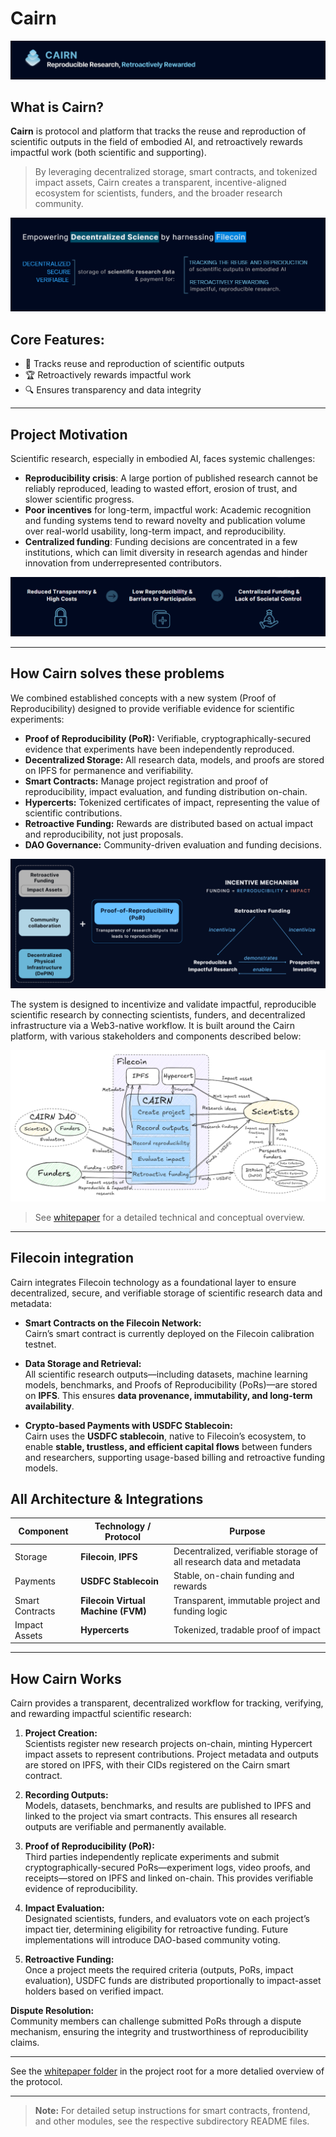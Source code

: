 # Cairn

![header](assets/header.png)

##  What is Cairn?

**Cairn** is protocol and platform that tracks the reuse and reproduction of scientific outputs in the field of embodied AI, and retroactively rewards impactful work (both scientific and supporting).
 
 > By leveraging decentralized storage, smart contracts, and tokenized impact assets, Cairn creates a transparent, incentive-aligned ecosystem for scientists, funders, and the broader research community.

![desci](assets/filecoin.png)

## **Core Features:**  
  - 🔄 Tracks reuse and reproduction of scientific outputs  
  - 🏆 Retroactively rewards impactful work  
  - 🔍 Ensures transparency and data integrity  
---

## Project Motivation 

Scientific research, especially in embodied AI, faces systemic challenges:  

- **Reproducibility crisis**: A large portion of published research cannot be reliably reproduced, leading to wasted effort, erosion of trust, and slower scientific progress.  
- **Poor incentives** for long-term, impactful work: Academic recognition and funding systems tend to reward novelty and publication volume over real-world usability, long-term impact, and reproducibility.
- **Centralized funding**: Funding decisions are concentrated in a few institutions, which can limit diversity in research agendas and hinder innovation from underrepresented contributors.

![problem](assets/problem.png)

---
## How Cairn solves these problems

We combined established concepts with a new system (Proof of Reproducibility) designed to provide verifiable evidence for scientific experiments:

- **Proof of Reproducibility (PoR):** Verifiable, cryptographically-secured evidence that experiments have been independently reproduced. 
- **Decentralized Storage:** All research data, models, and proofs are stored on IPFS for permanence and verifiability. 
- **Smart Contracts:** Manage project registration and proof of reproducibility, impact evaluation, and funding distribution on-chain.  
- **Hypercerts:** Tokenized certificates of impact, representing the value of scientific contributions.  
- **Retroactive Funding:** Rewards are distributed based on actual impact and reproducibility, not just proposals.  
- **DAO Governance:** Community-driven evaluation and funding decisions.


![PoR](assets/PoR.png)


The system is designed to incentivize and validate impactful, reproducible scientific research by connecting scientists, funders, and decentralized infrastructure via a Web3-native workflow. It is built around the
Cairn platform, with various stakeholders and components described below:

![Concept](assets/Cairn.png)

> See [whitepaper](whitepaper/Cairn_whitepaper.pdf) for a detailed technical and conceptual overview. 
---

## Filecoin integration
Cairn integrates Filecoin technology as a foundational layer to ensure decentralized, secure, and verifiable storage of scientific research data and metadata:

- **Smart Contracts on the Filecoin Network:**  
  Cairn’s smart contract is currently deployed on the Filecoin calibration testnet.

- **Data Storage and Retrieval:**  
  All scientific research outputs—including datasets, machine learning models, benchmarks, and Proofs of Reproducibility (PoRs)—are stored on **IPFS**. This ensures **data provenance, immutability, and long-term availability**.

- **Crypto-based Payments with USDFC Stablecoin:**  
  Cairn uses the **USDFC stablecoin**, native to Filecoin’s ecosystem, to enable **stable, trustless, and efficient capital flows** between funders and researchers, supporting usage-based billing and retroactive funding models.

  
## All Architecture & Integrations

| Component         | Technology / Protocol         | Purpose                                              |
|-------------------|------------------------------|------------------------------------------------------|
| Storage           | **Filecoin**, **IPFS**       | Decentralized, verifiable storage of all research data and metadata |
| Payments          | **USDFC Stablecoin**         | Stable, on-chain funding and rewards                 |
| Smart Contracts   | **Filecoin Virtual Machine (FVM)** | Transparent, immutable project and funding logic     |
| Impact Assets     | **Hypercerts**                   | Tokenized, tradable proof of  impact       |

---

## How Cairn Works

Cairn provides a transparent, decentralized workflow for tracking, verifying, and rewarding impactful scientific research:

1. **Project Creation:**  
  Scientists register new research projects on-chain, minting Hypercert impact assets to represent contributions. Project metadata and outputs are stored on IPFS, with their CIDs registered on the Cairn smart contract.

2. **Recording Outputs:**  
  Models, datasets, benchmarks, and results are published to IPFS and linked to the project via smart contracts. This ensures all research outputs are verifiable and permanently available.

3. **Proof of Reproducibility (PoR):**  
  Third parties independently replicate experiments and submit cryptographically-secured PoRs—experiment logs, video proofs, and receipts—stored on IPFS and linked on-chain. This provides verifiable evidence of reproducibility.

4. **Impact Evaluation:**  
  Designated scientists, funders, and evaluators vote on each project’s impact tier, determining eligibility for retroactive funding. Future implementations will introduce DAO-based community voting.

5. **Retroactive Funding:**  
  Once a project meets the required criteria (outputs, PoRs, impact evaluation), USDFC funds are distributed proportionally to impact-asset holders based on verified impact.

**Dispute Resolution:**  
Community members can challenge submitted PoRs through a dispute mechanism, ensuring the integrity and trustworthiness of reproducibility claims.

---

See the [whitepaper folder](../whitepaper/) in the project root for a more detalied overview of the protocol. 


---

> **Note:** For detailed setup instructions for smart contracts, frontend, and other modules, see the respective subdirectory README files.

